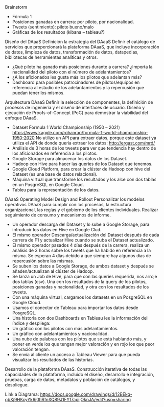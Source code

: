 Brainstorm

-	Fórmula 1 
-	Posiciones ganadas en carrera: por piloto, por nacionalidad. 
-	Tweets (sentimiento): piloto bueno/malo
-	Gráficas de los resultados (kibana – tableau?)


Diseño del DAaaS
Definición la estrategia del DAaaS
Definir el catálogo de servicios que proporcionará la plataforma DAaaS, que incluye incorporación de datos, limpieza de datos, transformación de datos, datapedias, bibliotecas de herramientas analíticas y otros.
-	¿Qué piloto ha ganado más posiciones durante a carrera? ¿Importa la nacionalidad del piloto con el número de adelantamientos?
-	¿A los aficionados les gusta más los pilotos que adelantan más?
-	Dashboard para posibles patrocinadores de pilotos/equipos en referencia al estudio de los adelantamientos y la repercusión que puedan tener los mismos. 

Arquitectura DAaaS
Definir la selección de componentes, la definición de procesos de ingeniería y el diseño de interfaces de usuario. Diseño y ejecución de Proofs-of-Concept (PoC) para demostrar la viabilidad del enfoque DAaaS.
-	Dataset Formula 1 World Championship (1950 – 2021) https://www.kaggle.com/rohanrao/formula-1-world-championship-1950-2020
No utilizo un API para extraer datos, porque este dataset ya utiliza el API de donde quería extraer los datos: http://ergast.com/mrd/ 
-	Análisis de 3 horas de los tweets para ver que tendencia hay dentro de los aficionados en referencia a los pilotos.
-	Google Storage para almacenar los datos de los Dataset. 
-	Hadoop con Hive para hacer las queries de los Dataset que tenemos. 
-	Google Cloud Platform, para crear la clúster de Hadoop con hive del Dataset (es una base de datos relacional).
-	Máquina virtual que transforme los resultados y los alce con dos tablas en un PosgreSQL en Google Cloud.
-	Tableu para la representación de los datos.

DAaaS Operating Model Design and Rollout
Personalizar los modelos operativos DAaaS para cumplir con los procesos, la estructura organizacional, las reglas y el gobierno de los clientes individuales. Realizar seguimiento de consumo y mecanismos de informe.

-	Un operador descarga del Dataset y lo sube a Google Storage, para introducir los datos en Hive en Google Clud.
-	El mismo operador Descarga/actualización del Dataset después de cada carrera de F1 y actualizar Hive cuando se suba el Dataset actualizado. 
-	El mismo operador pasados 4 días después de la carrera, realiza un análisis de 3 horas sobre los tweets que ha habido en referencia a la misma. Se esperan 4 días debido a que siempre hay algunos días de repercusión sobre las mismas.
-	Se suben los datos a Google Storage, de ambos dataset y después se añaden/actualizan al clúster de Hadoop.
-	Se lanza un Job de Hive, para que con las queries requerida, nos arroje dos tablas (csv). Una con los resultados de la query de los pilotos, posiciones ganadas y nacionalidad, y otra con los resultados de los tweets.
-	Con una máquina virtual, cargamos los datasets en un PosgreSQL en Google Cloud.
-	Usamos el conector de Tableau para importar los datos desde PosgreSQL.
-	Una historia con dos Dashboards en Tableau lee la información del índice y despliega:
-	Un gráfico con los pilotos con más adelantamientos.
-	Un gráfico con adelantamientos y nacionalidad.
-	Una nube de palabras con los pilotos que se está hablando más, y poner en verde los que tengan mejor valoración y en rojo los que peor valoración tengan.
-	Se envía al cliente un acceso a Tableau Viewer para que pueda visualizar los resultados de las historias. 

Desarrollo de la plataforma DAaaS.
Construcción iterativa de todas las capacidades de la plataforma, incluido el diseño, desarrollo e integración, pruebas, carga de datos, metadatos y población de catálogos, y despliegue.



Link a Diagrama:
https://docs.google.com/drawings/d/12BEkq-qbXj9HKcyYk6j0hRfnXQ89J1FY17apjjOknJA/edit?usp=sharing


 

